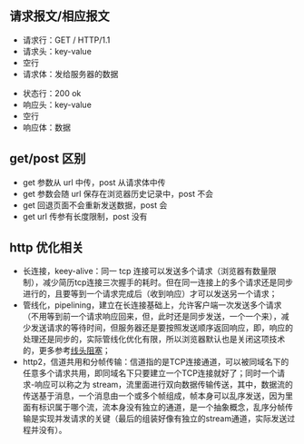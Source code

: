 ## 请求报文/相应报文

- 请求行：GET / HTTP/1.1
- 请求头：key-value
- 空行
- 请求体：发给服务器的数据

* 状态行：200 ok
* 响应头：key-value
* 空行
* 响应体：数据

## get/post 区别

- get 参数从 url 中传，post 从请求体中传
- get 参数会随 url 保存在浏览器历史记录中，post 不会
- get 回退页面不会重新发送数据，post 会
- get url 传参有长度限制，post 没有

## http 优化相关

- 长连接，keey-alive：同一 tcp 连接可以发送多个请求（浏览器有数量限制），减少简历tcp连接三次握手的耗时。但在同一连接上的多个请求还是同步进行的，且要等到一个请求完成后（收到响应）才可以发送另一个请求；
- 管线化，pipelining，建立在长连接基础上，允许客户端一次发送多个请求（不用等到前一个请求响应回来，但，此时还是同步发送，一个一个来），减少发送请求的等待时间，但服务器还是要按照发送顺序返回响应，即，响应的处理还是同步的，实际管线化优化有限，所以浏览器默认也是关闭这项技术的，更多参考[线头阻塞](https://ye11ow.gitbooks.io/http2-explained/content/part2.html)；
- http2，信道共用和分帧传输：信道指的是TCP连接通道，可以被同域名下的任意多个请求共用，即同域名下只要建立一个TCP连接就好了；同时一个请求-响应可以称之为 stream，流里面进行双向数据传输传送，其中，数据流的传送基于消息，一个消息由一个或多个帧组成，帧本身可以乱序发送，因为里面有标识属于哪个流，流本身没有独立的通道，是一个抽象概念，乱序分帧传输是实现并发请求的关键（最后的组装好像有独立的stream通道，实际发送过程并没有）。

